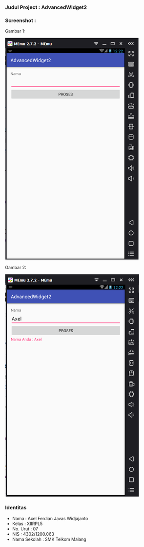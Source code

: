### Judul Project : AdvancedWidget2
### Screenshot :
Gambar 1: 

![alt text](https://github.com/axelferdian/AdvancedWidget2/blob/master/2.1.PNG)

Gambar 2: 

![alt text](https://github.com/axelferdian/AdvancedWidget2/blob/master/2.2.PNG)
### Identitas
+ Nama : Axel Ferdian Javas Widjajanto
+ Kelas : XIIRPL5
+ No. Urut : 07
+ NIS : 4302/1200.063
+ Nama Sekolah : SMK Telkom Malang
